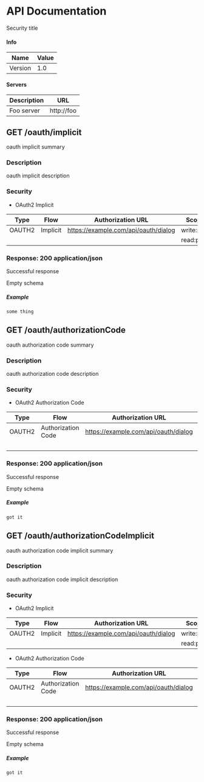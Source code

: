 # API Documentation

Security title

#### Info

| Name | Value |
| ---- | ----- |
| Version | 1.0 |


#### Servers

| Description | URL |
| ----------- | --- |
| Foo server | http://foo |


GET /oauth/implicit
-------------------

oauth implicit summary

### Description

oauth implicit description

### Security

- OAuth2 Implicit

| Type | Flow | Authorization URL | Scope | Description |
| ---- | ---- | ----------------- | ----- | ----------- |
| OAUTH2 | Implicit | https://example.com/api/oauth/dialog | write:pets | write pets |
|  |  |  | read:pets | read pets |

### Response: 200 application/json

Successful response

Empty schema

##### Example

```
some thing
```


GET /oauth/authorizationCode
----------------------------

oauth authorization code summary

### Description

oauth authorization code description

### Security

- OAuth2 Authorization Code

| Type | Flow | Authorization URL | Token URL | Scope | Description |
| ---- | ---- | ----------------- | --------- | ----- | ----------- |
| OAUTH2 | Authorization Code | https://example.com/api/oauth/dialog | https://example.com/api/oauth/token | write:pets | write pets |
|  |  |  |  | read:pets | read pets |

### Response: 200 application/json

Successful response

Empty schema

##### Example

```
got it
```


GET /oauth/authorizationCodeImplicit
------------------------------------

oauth authorization code implicit summary

### Description

oauth authorization code implicit description

### Security

- OAuth2 Implicit

| Type | Flow | Authorization URL | Scope | Description |
| ---- | ---- | ----------------- | ----- | ----------- |
| OAUTH2 | Implicit | https://example.com/api/oauth/dialog | write:pets | write pets |
|  |  |  | read:pets | read pets |

- OAuth2 Authorization Code

| Type | Flow | Authorization URL | Token URL | Scope | Description |
| ---- | ---- | ----------------- | --------- | ----- | ----------- |
| OAUTH2 | Authorization Code | https://example.com/api/oauth/dialog | https://example.com/api/oauth/token | write:pets | write pets |
|  |  |  |  | read:pets | read pets |

### Response: 200 application/json

Successful response

Empty schema

##### Example

```
got it
```
